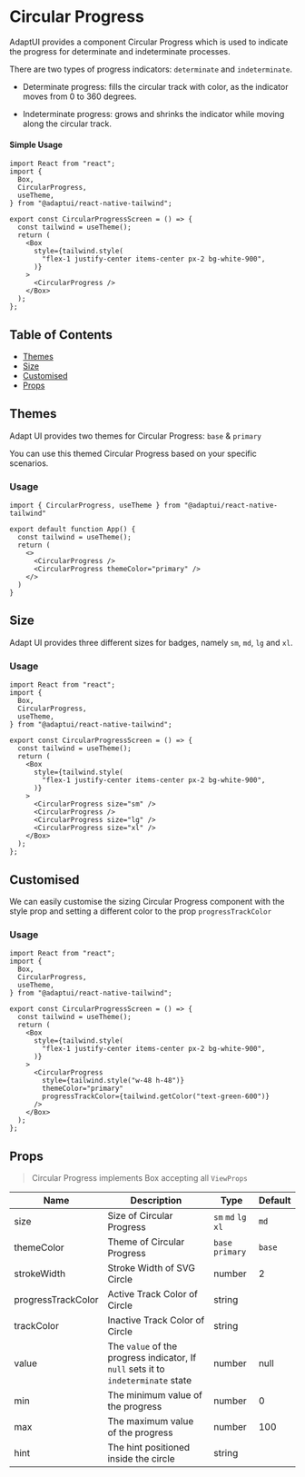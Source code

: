 # Circular Progress

AdaptUI provides a component Circular Progress which is used to indicate the
progress for determinate and indeterminate processes.

There are two types of progress indicators: `determinate` and `indeterminate`.

- Determinate progress: fills the circular track with color, as the indicator
  moves from 0 to 360 degrees.

- Indeterminate progress: grows and shrinks the indicator while moving along the
  circular track.

#### Simple Usage

```
import React from "react";
import {
  Box,
  CircularProgress,
  useTheme,
} from "@adaptui/react-native-tailwind";

export const CircularProgressScreen = () => {
  const tailwind = useTheme();
  return (
    <Box
      style={tailwind.style(
        "flex-1 justify-center items-center px-2 bg-white-900",
      )}
    >
      <CircularProgress />
    </Box>
  );
};

```

## Table of Contents

- [Themes](#themes)
- [Size](#size)
- [Customised](#customised)
- [Props](#props)

## Themes

Adapt UI provides two themes for Circular Progress: `base` & `primary`

You can use this themed Circular Progress based on your specific scenarios.

### Usage

```
import { CircularProgress, useTheme } from "@adaptui/react-native-tailwind"

export default function App() {
  const tailwind = useTheme();
  return (
    <>
      <CircularProgress />
      <CircularProgress themeColor="primary" />
    </>
  )
}

```

## Size

Adapt UI provides three different sizes for badges, namely `sm`, `md`, `lg` and
`xl`.

### Usage

```
import React from "react";
import {
  Box,
  CircularProgress,
  useTheme,
} from "@adaptui/react-native-tailwind";

export const CircularProgressScreen = () => {
  const tailwind = useTheme();
  return (
    <Box
      style={tailwind.style(
        "flex-1 justify-center items-center px-2 bg-white-900",
      )}
    >
      <CircularProgress size="sm" />
      <CircularProgress />
      <CircularProgress size="lg" />
      <CircularProgress size="xl" />
    </Box>
  );
};

```

## Customised

We can easily customise the sizing Circular Progress component with the style
prop and setting a different color to the prop `progressTrackColor`

### Usage

```
import React from "react";
import {
  Box,
  CircularProgress,
  useTheme,
} from "@adaptui/react-native-tailwind";

export const CircularProgressScreen = () => {
  const tailwind = useTheme();
  return (
    <Box
      style={tailwind.style(
        "flex-1 justify-center items-center px-2 bg-white-900",
      )}
    >
      <CircularProgress
        style={tailwind.style("w-48 h-48")}
        themeColor="primary"
        progressTrackColor={tailwind.getColor("text-green-600")}
      />
    </Box>
  );
};

```

## Props

> Circular Progress implements Box accepting all `ViewProps`

| Name               | Description                                                                       | Type                | Default |
| ------------------ | --------------------------------------------------------------------------------- | ------------------- | ------- |
| size               | Size of Circular Progress                                                         | `sm` `md` `lg` `xl` | `md`    |
| themeColor         | Theme of Circular Progress                                                        | `base` `primary`    | `base`  |
| strokeWidth        | Stroke Width of SVG Circle                                                        | number              | 2       |
| progressTrackColor | Active Track Color of Circle                                                      | string              |         |
| trackColor         | Inactive Track Color of Circle                                                    | string              |         |
| value              | The `value` of the progress indicator, If `null` sets it to `indeterminate` state | number              | null    |
| min                | The minimum value of the progress                                                 | number              | 0       |
| max                | The maximum value of the progress                                                 | number              | 100     |
| hint               | The hint positioned inside the circle                                             | string              |         |
